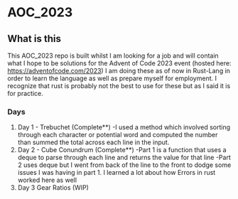 # AOC_2023

## What is this
This AOC_2023 repo is built whilst I am looking for a job and will contain what I hope to be solutions for the Advent of Code 2023 event (hosted here: https://adventofcode.com/2023) 
I am doing these as of now in Rust-Lang in order to learn the language as well as prepare myself for employment. I recognize that rust is probably not the best to use for these but as I said it is for practice.

### Days
1. Day 1 - Trebuchet (Complete**)
  -I used a method which involved sorting through each character or potential word and computed the number than summed the total across each line in the input.
2. Day 2 - Cube Conundrum (Complete**) 
  -Part 1 is a function that uses a deque to parse through each line and returns the value for that line
  -Part 2 uses deque but I went from back of the line to the front to dodge some issues I was having in part 1. I learned a lot about how Errors in rust worked here as well
3. Day 3 Gear Ratios (WIP)
